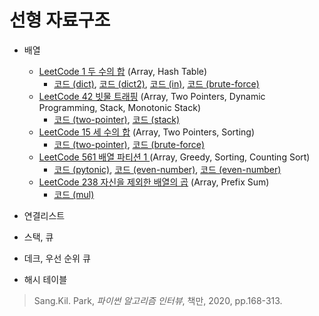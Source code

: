 # 선형 자료구조


* 배열
  * [LeetCode 1 두 수의 합](https://leetcode.com/problems/two-sum/) (Array, Hash Table)
    * [코드 (dict)](https://github.com/chokwonsik/Coding_Interview/blob/main/Data_Structure/Linear/7_Array/7_LeetCode_1_Two-Sum/7_leetcode_1_dict.py),
            [코드 (dict2)](https://github.com/chokwonsik/Coding_Interview/blob/main/Data_Structure/Linear/7_Array/7_LeetCode_1_Two-Sum/7_leetcode_1_dict-2.py),
            [코드 (in)](https://github.com/chokwonsik/Coding_Interview/blob/main/Data_Structure/Linear/7_Array/7_LeetCode_1_Two-Sum/7_leetcode_1_in.py),
            [코드 (brute-force)](https://github.com/chokwonsik/Coding_Interview/blob/main/Data_Structure/Linear/7_Array/7_LeetCode_1_Two-Sum/7_leetcode_1_brute-force.py)
  * [LeetCode 42 빗물 트래핑](https://leetcode.com/problems/trapping-rain-water/) (Array, Two Pointers, Dynamic Programming, Stack, Monotonic Stack)
    * [코드 (two-pointer)](https://github.com/chokwonsik/Coding_Interview/blob/main/Data_Structure/Linear/7_Array/8_LeetCode_42_Trapping-Rain-Water/8_leetcode_42_two-pointer.py),
      [코드 (stack)](https://github.com/chokwonsik/Coding_Interview/blob/main/Data_Structure/Linear/7_Array/8_LeetCode_42_Trapping-Rain-Water/8_leetcode_42_stack.py)
  * [LeetCode 15 세 수의 합](https://leetcode.com/problems/3sum/) (Array, Two Pointers, Sorting)
    * [코드 (two-pointer)](https://github.com/chokwonsik/Coding_Interview/blob/main/Data_Structure/Linear/7_Array/9_LeetCode_15_3Sum/9_leetcode_15_two-pointer.py),
      [코드 (brute-force)](https://github.com/chokwonsik/Coding_Interview/blob/main/Data_Structure/Linear/7_Array/9_LeetCode_15_3Sum/9_leetcode_15_brute-force.py)
  * [LeetCode 561 배열 파티션 1 ](https://leetcode.com/problems/array-partition-i/) (Array, Greedy, Sorting, Counting Sort)
    * [코드 (pytonic)](https://github.com/chokwonsik/Coding_Interview/blob/main/Data_Structure/Linear/7_Array/10_LeetCode_561_Array-Partition-I/10_leetcode_561_pytonic.py),
      [코드 (even-number)](https://github.com/chokwonsik/Coding_Interview/blob/main/Data_Structure/Linear/7_Array/10_LeetCode_561_Array-Partition-I/10_leetcode_561_even-number.py),
      [코드 (even-number)](https://github.com/chokwonsik/Coding_Interview/blob/main/Data_Structure/Linear/7_Array/10_LeetCode_561_Array-Partition-I/10_leetcode_561_ascending.py)
  * [LeetCode 238 자신을 제외한 배열의 곱](https://leetcode.com/problems/product-of-array-except-self/) (Array, Prefix Sum)
    * [코드 (mul)](https://github.com/chokwonsik/Coding_Interview/blob/main/Data_Structure/Linear/7_Array/11_LeetCode_238_Product-of-Array-Except-Self/11_leetcode_238.py)



* 연결리스트 
* 스택, 큐 
* 데크, 우선 순위 큐 
* 해시 테이블

>Sang.Kil. Park, _파이썬 알고리즘 인터뷰_, 책만, 2020, pp.168-313.